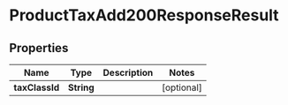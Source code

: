 

# ProductTaxAdd200ResponseResult

## Properties

Name | Type | Description | Notes
------------ | ------------- | ------------- | -------------
**taxClassId** | **String** |  |  [optional]




